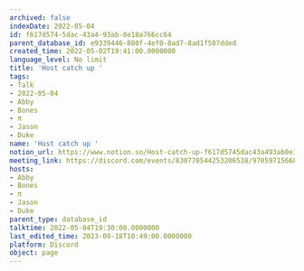 ```yaml
---
archived: false
indexDate: 2022-05-04
id: f617d574-5dac-43a4-93ab-0e18a766cc64
parent_database_id: e9339446-880f-4ef0-8ad7-8ad1f507dded
created_time: 2022-05-02T19:41:00.0000000
language_level: No limit
title: 'Host catch up '
tags:
- Talk
- 2022-05-04
- Abby
- Bones
- π
- Jason
- Duke
name: 'Host catch up '
notion_url: https://www.notion.so/Host-catch-up-f617d5745dac43a493ab0e18a766cc64
meeting_link: https://discord.com/events/830770544253206538/970597156681568276
hosts:
- Abby
- Bones
- π
- Jason
- Duke
parent_type: database_id
talktime: 2022-05-04T19:30:00.0000000
last_edited_time: 2023-09-18T10:49:00.0000000
platform: Discord
object: page
---
```





